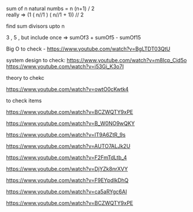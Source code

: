 

  
sum of n natural numbs = n (n+1) / 2  
really => (1 ( n//1 ) ( n//1 + 1)) // 2  
  
find sum divisors upto n  
  
3 , 5 , but include once => sumOf3 + sumOf5 - sumOf15


Big O to check - https://www.youtube.com/watch?v=BgLTDT03QtU

system design to check:
https://www.youtube.com/watch?v=m8Icp_Cid5o
https://www.youtube.com/watch?v=i53Gi_K3o7I

theory to chekc

https://www.youtube.com/watch?v=owtO0cKwtk4

to check items

https://www.youtube.com/watch?v=BCZWQTY9xPE

https://www.youtube.com/watch?v=B_W0NO9wQKY


https://www.youtube.com/watch?v=IT9A6ZtR_9s

https://www.youtube.com/watch?v=AUTO7ALJk2U

https://www.youtube.com/watch?v=F2FmTdLtb_4

https://www.youtube.com/watch?v=DjYZk8nrXVY

https://www.youtube.com/watch?v=F9EYpdIkDhQ

https://www.youtube.com/watch?v=ca5aRYgc6AI

https://www.youtube.com/watch?v=BCZWQTY9xPE


